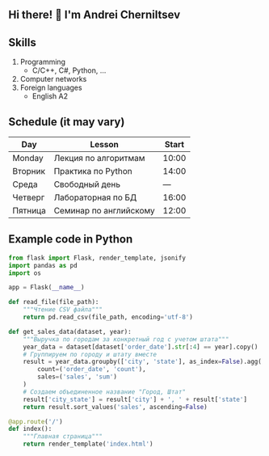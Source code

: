 ## Hi there! 👋 I'm Andrei Cherniltsev

## Skills
1. Programming
   - C/C++, C#, Python, ...
2. Computer networks
3. Foreign languages
   - English A2

## Schedule (it may vary)
| Day           | Lesson                      | Start     |
|---------------|-----------------------------|-----------|
| Monday        | Лекция по алгоритмам        | 10:00     |
| Вторник       | Практика по Python          | 14:00     |
| Среда         | Свободный день              | —         |
| Четверг       | Лабораторная по БД          | 16:00     |
| Пятница       | Семинар по английскому      | 12:00     |


## Example code in Python
```Python
from flask import Flask, render_template, jsonify
import pandas as pd
import os

app = Flask(__name__)

def read_file(file_path):
    """Чтение CSV файла"""
    return pd.read_csv(file_path, encoding='utf-8')

def get_sales_data(dataset, year):
    """Выручка по городам за конкретный год с учетом штата"""
    year_data = dataset[dataset['order_date'].str[:4] == year].copy()
    # Группируем по городу и штату вместе
    result = year_data.groupby(['city', 'state'], as_index=False).agg(
        count=('order_date', 'count'), 
        sales=('sales', 'sum')
    )
    # Создаем объединенное название "Город, Штат"
    result['city_state'] = result['city'] + ', ' + result['state']
    return result.sort_values('sales', ascending=False)    

@app.route('/')
def index():
    """Главная страница"""
    return render_template('index.html')
```

<!--
**cheandgit/cheandgit** is a ✨ _special_ ✨ repository because its `README.md` (this file) appears on your GitHub profile.
Here are some ideas to get you started:
- 🔭 I’m currently working on ...
- 🌱 I’m currently learning ...
- 👯 I’m looking to collaborate on ...
- 🤔 I’m looking for help with ...
- 💬 Ask me about ...
- 📫 How to reach me: ...
- 😄 Pronouns: ...
- ⚡ Fun fact: ...
-->
